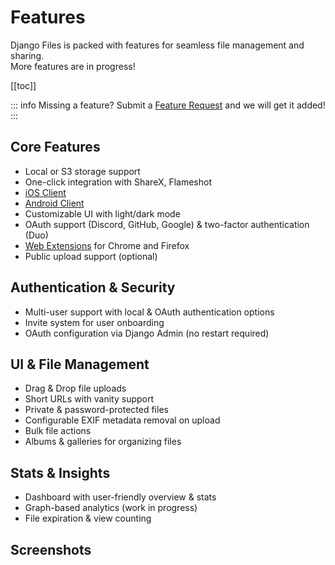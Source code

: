 # Features

Django Files is packed with features for seamless file management and sharing.  
More features are in progress!

[[toc]]

::: info
Missing a feature? Submit a [Feature Request](https://github.com/django-files/django-files/discussions/categories/feature-requests) and we will get it added!
:::

## Core Features

- Local or S3 storage support
- One-click integration with ShareX, Flameshot
- [iOS Client](../clients/ios.md)
- [Android Client](../clients/android.md)
- Customizable UI with light/dark mode
- OAuth support (Discord, GitHub, Google) & two-factor authentication (Duo)
- [Web Extensions](../clients/browser.md) for Chrome and Firefox
- Public upload support (optional)

## Authentication & Security

- Multi-user support with local & OAuth authentication options
- Invite system for user onboarding
- OAuth configuration via Django Admin (no restart required)

## UI & File Management

- Drag & Drop file uploads
- Short URLs with vanity support
- Private & password-protected files
- Configurable EXIF metadata removal on upload
- Bulk file actions
- Albums & galleries for organizing files

## Stats & Insights

- Dashboard with user-friendly overview & stats
- Graph-based analytics (work in progress)
- File expiration & view counting

## Screenshots

<VpSwiper
base-url="https://raw.githubusercontent.com/django-files/repo-images/refs/heads/master/django-files/docs"
:number-of-slides="18"
height="396px"
/>
